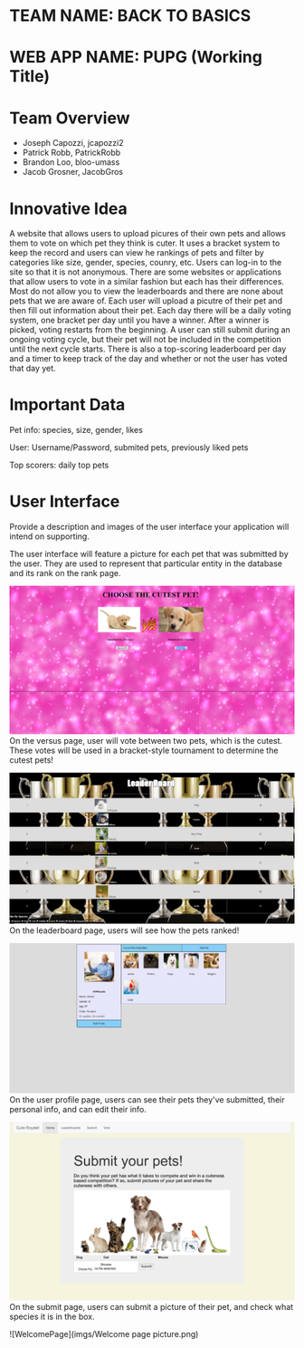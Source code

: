 # TEAM NAME: BACK TO BASICS

# WEB APP NAME: PUPG (Working Title)

# Team Overview

* Joseph Capozzi, jcapozzi2
* Patrick Robb, PatrickRobb
* Brandon Loo, bloo-umass
* Jacob Grosner, JacobGros

# Innovative Idea

A website that allows users to upload picures of their own pets and allows them to vote on which pet they think is cuter. It uses a bracket system to keep the record and users can view he rankings of pets and filter by categories like size, gender, species, counry, etc. Users can log-in to the site so that it is not anonymous. There are some websites or applications that allow users to vote in a similar fashion but each has their differences. Most do not allow you to view the leaderboards and there are none about pets that we are aware of. Each user will upload a picutre of their pet and then fill out information about their pet. Each day there will be a daily voting system, one bracket per day until you have a winner. After a winner is picked, voting restarts from the beginning. A user can still submit during an ongoing voting cycle, but their pet will not be included in the competition until the next cycle starts. There is also a top-scoring leaderboard per day and a timer to keep track of the day and whether or not the user has voted that day yet.

# Important Data

Pet info: species, size, gender, likes

User: Username/Password, submited pets, previously liked pets

Top scorers: daily top pets

# User Interface

Provide a description and images of the user interface your
application will intend on supporting.

The user interface will feature a picture for each pet that was submitted by the user. They are used to represent that particular entity in the database and its rank on the rank page. 

![VersusPage](imgs/VersusUI.png)
On the versus page, user will vote between two pets, which is the cutest. These votes will be used in a bracket-style tournament to determine the cutest pets!

![LeaderBoardPage](imgs/LeaderBoardUI.png)
On the leaderboard page, users will see how the pets ranked! 

![UserProfilePage](imgs/UserProfileUI.png)
On the user profile page, users can see their pets they've submitted, their personal info, and can edit their info. 

![SubmitUIPage](imgs/SubmitUI.png)
On the submit page, users can submit a picture of their pet, and check what species it is in the box. 

![WelcomePage](imgs/Welcome page picture.png)



